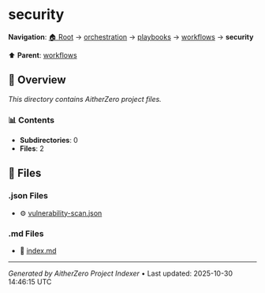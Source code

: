 # security

**Navigation**: [🏠 Root](../../../../index.md) → [orchestration](../../../index.md) → [playbooks](../../index.md) → [workflows](../index.md) → **security**

⬆️ **Parent**: [workflows](../index.md)

## 📖 Overview

*This directory contains AitherZero project files.*

### 📊 Contents

- **Subdirectories**: 0
- **Files**: 2

## 📄 Files

### .json Files

- ⚙️ [vulnerability-scan.json](./vulnerability-scan.json)

### .md Files

- 📝 [index.md](./index.md)

---

*Generated by AitherZero Project Indexer* • Last updated: 2025-10-30 14:46:15 UTC

